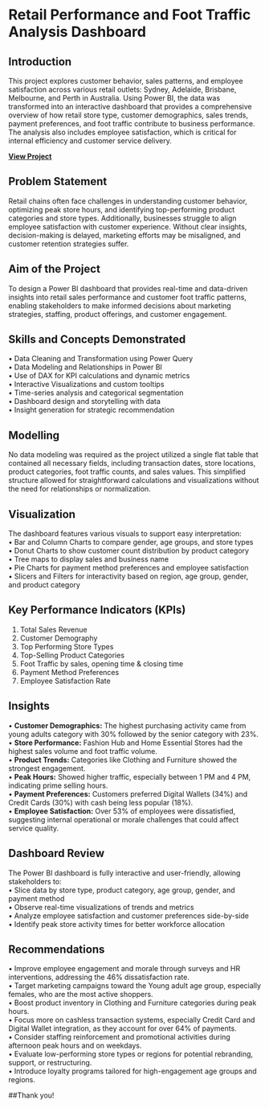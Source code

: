 
# Retail Performance and Foot Traffic Analysis Dashboard

## Introduction  
This project explores customer behavior, sales patterns, and employee satisfaction across various retail outlets: Sydney, Adelaide, Brisbane, Melbourne, and Perth in Australia. Using Power BI, the data was transformed into an interactive dashboard that provides a comprehensive overview of how retail store type, customer demographics, sales trends, payment preferences, and foot traffic contribute to business performance. The analysis also includes employee satisfaction, which is critical for internal efficiency and customer service delivery.

**[View Project](https://app.powerbi.com/view?r=eyJrIjoiMWVkMjdmYWEtN2ZkOS00NjFhLWI5YTMtNDJmYmE1NTc3MzM3IiwidCI6ImRmODY3OWNkLWE4MGUtNDVkOC05OWFjLWM4M2VkN2ZmOTVhMCJ9&pageName=ReportSection)**


## Problem Statement  
Retail chains often face challenges in understanding customer behavior, optimizing peak store hours, and identifying top-performing product categories and store types. Additionally, businesses struggle to align employee satisfaction with customer experience. Without clear insights, decision-making is delayed, marketing efforts may be misaligned, and customer retention strategies suffer.

## Aim of the Project  
To design a Power BI dashboard that provides real-time and data-driven insights into retail sales performance and customer foot traffic patterns, enabling stakeholders to make informed decisions about marketing strategies, staffing, product offerings, and customer engagement.

## Skills and Concepts Demonstrated  
• Data Cleaning and Transformation using Power Query  
• Data Modeling and Relationships in Power BI  
• Use of DAX for KPI calculations and dynamic metrics  
• Interactive Visualizations and custom tooltips  
• Time-series analysis and categorical segmentation  
• Dashboard design and storytelling with data  
• Insight generation for strategic recommendation

## Modelling  
No data modeling was required as the project utilized a single flat table that contained all necessary fields, including transaction dates, store locations, product categories, foot traffic counts, and sales values. This simplified structure allowed for straightforward calculations and visualizations without the need for relationships or normalization.

## Visualization  
The dashboard features various visuals to support easy interpretation:  
• Bar and Column Charts to compare gender, age groups, and store types  
• Donut Charts to show customer count distribution by product category  
• Tree maps to display sales and business name  
• Pie Charts for payment method preferences and employee satisfaction  
• Slicers and Filters for interactivity based on region, age group, gender, and product category

## Key Performance Indicators (KPIs)  
1. Total Sales Revenue  
2. Customer Demography  
3. Top Performing Store Types  
4. Top-Selling Product Categories  
5. Foot Traffic by sales, opening time & closing time  
6. Payment Method Preferences  
7. Employee Satisfaction Rate

## Insights  
• **Customer Demographics:** The highest purchasing activity came from young adults category with 30% followed by the senior category with 23%.  
• **Store Performance:** Fashion Hub and Home Essential Stores had the highest sales volume and foot traffic volume.  
• **Product Trends:** Categories like Clothing and Furniture showed the strongest engagement.  
• **Peak Hours:** Showed higher traffic, especially between 1 PM and 4 PM, indicating prime selling hours.  
• **Payment Preferences:** Customers preferred Digital Wallets (34%) and Credit Cards (30%) with cash being less popular (18%).  
• **Employee Satisfaction:** Over 53% of employees were dissatisfied, suggesting internal operational or morale challenges that could affect service quality.

## Dashboard Review  
The Power BI dashboard is fully interactive and user-friendly, allowing stakeholders to:  
• Slice data by store type, product category, age group, gender, and payment method  
• Observe real-time visualizations of trends and metrics  
• Analyze employee satisfaction and customer preferences side-by-side  
• Identify peak store activity times for better workforce allocation

## Recommendations  
• Improve employee engagement and morale through surveys and HR interventions, addressing the 46% dissatisfaction rate.  
• Target marketing campaigns toward the Young adult age group, especially females, who are the most active shoppers.  
• Boost product inventory in Clothing and Furniture categories during peak hours.  
• Focus more on cashless transaction systems, especially Credit Card and Digital Wallet integration, as they account for over 64% of payments.  
• Consider staffing reinforcement and promotional activities during afternoon peak hours and on weekdays.  
• Evaluate low-performing store types or regions for potential rebranding, support, or restructuring.  
• Introduce loyalty programs tailored for high-engagement age groups and regions.

##Thank you!
